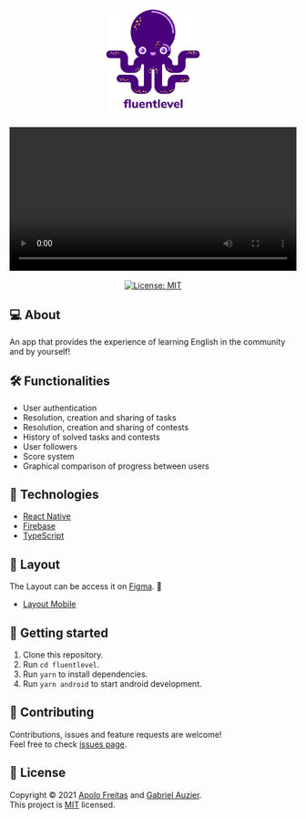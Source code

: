 <h1 align="center">
    <img alt="FluentLevel" title="FluentLevel" height="180em" src=".github/images/logo.svg" />
</h1>

<div align="center">
  <video alt="FluentLevel introduction video" width="100%" src="https://user-images.githubusercontent.com/50811402/145631757-a06bb2a2-be78-4b44-9cea-4be2cd6e0b40.mp4"></video>
</div>

<p align="center">
  <a href="LICENSE">
    <img alt="License: MIT" src="https://img.shields.io/badge/License-MIT-green.svg?style=for-the-badge&color=861DCB&labelColor=000000" />
  </a>
</p>

## 💻 About

An app that provides the experience of learning English in the community and by yourself!

## 🛠️ Functionalities

- User authentication
- Resolution, creation and sharing of tasks
- Resolution, creation and sharing of contests
- History of solved tasks and contests
- User followers
- Score system
- Graphical comparison of progress between users

## 🚀 Technologies

- [React Native](https://reactnative.dev/)
- [Firebase](https://firebase.google.com/)
- [TypeScript](https://www.typescriptlang.org/)

## 🎨 Layout

The Layout can be access it on [Figma](https://www.figma.com/). 📱

- [Layout Mobile](https://www.figma.com/file/JVewnYIOWywmNmUOhO6v1l/fluentlevel)

## 🤔 Getting started

1. Clone this repository.
2. Run `cd fluentlevel`.
3. Run `yarn` to install dependencies.
4. Run `yarn android` to start android development.

## 🤝 Contributing

Contributions, issues and feature requests are welcome!<br />Feel free to check [issues page](https://github.com/apolofreitas/fluentlevel/issues).

## 📝 License

Copyright © 2021 [Apolo Freitas](https://www.linkedin.com/in/apolofreitas) and [Gabriel Auzier](https://www.linkedin.com/in/gabriel-auzier-a3a3891a6).<br />
This project is [MIT](LICENSE) licensed.
